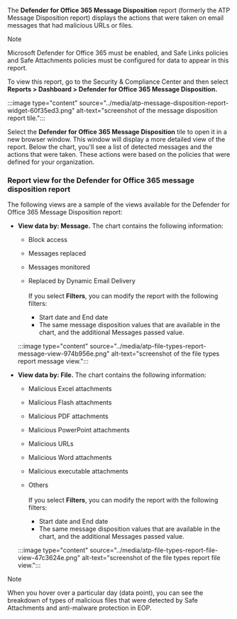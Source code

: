 The **Defender for Office 365 Message Disposition** report (formerly the ATP Message Disposition report) displays the actions that were taken on email messages that had malicious URLs or files.

> [!NOTE]
> Microsoft Defender for Office 365 must be enabled, and Safe Links policies and Safe Attachments policies must be configured for data to appear in this report.

To view this report, go to the Security &amp; Compliance Center and then select **Reports &gt; Dashboard &gt; Defender for Office 365 Message Disposition.**

:::image type="content" source="../media/atp-message-disposition-report-widget-60f35ed3.png" alt-text="screenshot of the message disposition report tile.":::


Select the **Defender for Office 365 Message Disposition** tile to open it in a new browser window. This window will display a more detailed view of the report. Below the chart, you'll see a list of detected messages and the actions that were taken. These actions were based on the policies that were defined for your organization.

### Report view for the Defender for Office 365 message disposition report

The following views are a sample of the views available for the Defender for Office 365 Message Disposition report:

 -  **View data by: Message.** The chart contains the following information:
    
     -  Block access
     -  Messages replaced
     -  Messages monitored
     -  Replaced by Dynamic Email Delivery<br><br>If you select **Filters**, you can modify the report with the following filters:
        
         -  Start date and End date
         -  The same message disposition values that are available in the chart, and the additional Messages passed value.

    :::image type="content" source="../media/atp-file-types-report-message-view-974b956e.png" alt-text="screenshot of the file types report message view.":::


 -  **View data by: File.** The chart contains the following information:
    
     -  Malicious Excel attachments
     -  Malicious Flash attachments
     -  Malicious PDF attachments
     -  Malicious PowerPoint attachments
     -  Malicious URLs
     -  Malicious Word attachments
     -  Malicious executable attachments
     -  Others<br><br>If you select **Filters**, you can modify the report with the following filters:
        
         -  Start date and End date
         -  The same message disposition values that are available in the chart, and the additional Messages passed value.

    :::image type="content" source="../media/atp-file-types-report-file-view-47c3624e.png" alt-text="screenshot of the file types report file view.":::


> [!NOTE]
> When you hover over a particular day (data point), you can see the breakdown of types of malicious files that were detected by Safe Attachments and anti-malware protection in EOP.
